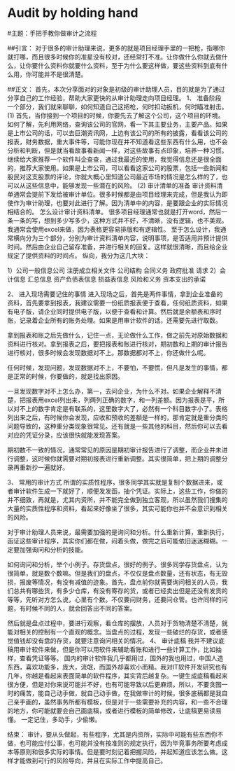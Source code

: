 # Audit by holding hand

#主题：手把手教你做审计之流程

##引言：
对于很多的审计助理来说，更多的就是项目经理手里的一把枪，指哪你就打哪，而且很多时候你的准星没有校对，还经常打不准。让你做什么你就去做什么，让你要什么资料你就要什么资料，至于为什么要这样做，要这些资料到底有什么用，你可能并不是很清楚。

##正文：
首先，本次分享面对的对象是初级的审计助理人员，目的就是为了通过分享自己的工作经验，帮助大家更快的从审计助理走向项目经理。
1、	准备阶段
一个部分，我们就来聊聊，如何知道自己这把枪，何时扣动扳机，何时瞄准射击。
(1)	首先，当你接到一个项目的时候，你要先去了解这个公司，这个项目的环境。如何了解，先利用网络，查询该公司的官网，看一下其主要业务，主要产品。如果是上市公司的话，可以去巨潮资讯网，上边有该公司的所有的披露，看看该公司的报表，财务数据，重大事件等，可能你现在并不知道看这些东西有什么用，也不会分析和判断，但是就当看故事看新闻一样，对这些故事有点印象，培养一种习惯。继续给大家推荐一个软件叫企查查，通过我最近的使用，我觉得信息还是很全面的，推荐大家使用。如果是上市公司，可以看看这家公司的股票，包括一些新闻和股民对这支股票的评论，你就大概心里知道公司最近市场的情况是怎么样的了，也可以从这些信息中，能够发现一些潜在的风险。
(2)	审计清单的准备
审计资料清单通常会提前下发给被审计单位。很多时候都是由项目经理来完成，但是我认为即使作为审计助理，也要对此进行了解。因为清单中的内容，是要跟企业的实际情况相结合的。
怎么设计审计资料清单。
很多项目经理通常也就是打开word，然后一条一条的写，想到多少写多少，这种方式并不好，不清晰，没有逻辑，也不美观。
我通常会使用excel来做，因为表格更容易排版和有逻辑性。
至于怎么设计，我通常横向分为三个部分，分别为审计资料清单内容，说明事项，是否适用并预计提供时间。然后由企业自己留存准备，并进行相关的回复。这样就很清晰，而且给企业规定了提供资料的时间点。
纵向，我分为这几大块：

1）公司一般信息公司
注册成立相关文件
公司结构
合同义务
政府批准
请求
2）会计信息
汇总信息
资产负债表信息
损益表信息
风险和义务
资本支出的承诺

2、	进入现场需要记住的事情
进入现场之后，首先是两件事情，拿到企业准备的资料，首先要拿到报表，我建议需要一份纸质报表便于查看，任何纸质资料，如果有电子版，请企业同时提供电子版，以便于查看和计算。然后就是余额表和序时账，记录着企业所有的账务处理。如果是用审计软件的话，还需要先进行取数。

拿到报表和账之后先做什么，记住一点，无论做什么工作，做之前先对原始数据和资料进行核对。拿到报表之后，要把报表和账进行核对，期初数和上期的审计报告进行核对，很多时候会发现数据对不上。那数据都对不上，你还做什么呢。

任何时候，发现问题，发现数据对不上，不要怕，不要慌，但凡是发生的事情，都是正常的时候，你要做的，就是找出原因。

一旦发现数字对不上怎么办，第一，去问企业，为什么不对。如果企业解释不清楚，把报表用excel列出来，列两列正确的数字，和一列差额。因为报表是平，所以对不上的数字肯定是有联系的，这里数字大了，必然有一个科目数字小了。表格列出来之后，有时候你会发现，应收和预收的差额是一样的，那肯定就是重分类的问题导致的，这种重分类现象很常见。还有就是一些其他的科目，然后你可以去看对应的凭证分录，应该很快就能发现答案。

期初数不一致的情况，通常常见的原因是期初审计报告进行了调整，而企业并未进行调整，这时候你就需要对期初报表进行重新调整。其实很简单，把上期的调整分录再重新抄一遍就好。



3、	常用的审计方式
所谓的实质性程序，很多同学其实就是复制个数据进来，或者审计软件生成一下就好了，顺便发发函，抽个凭证。实际上，这些工作，你做的并不细致，再就是，尤其内资所，并不能完全做到独立客观，所以虽然我们搜集的大量的实质性程序和资料，看起来好像坐了很多，其实可能你也并不会意识到相关的风险。

对于审计助理人员来说，最需要加强的是询问和分析。什么重新计算，重新执行，函证这些审计程序，其实你们都在做，闷着头做，做完之后可能依旧迷迷糊糊。一定要加强询问和分析的技能。

如何询问和分析，举个小例子。存货盘点，很好的例子。很多同学存货盘点，认为很简单，就是数个数嘛。但是我们的盘点，不仅仅是盘点数量，还有状态，有无毁损，报废等情况，有没有减值的迹象。首先，盘点前你就需要询问相关的人员，我们总共有哪些货，有多少仓库，有没有寄存的货，或者已经卖出但是还没有发货的等等，先听对方怎么说，心里有个数。不仅要问财务，还要问仓管。也许同样的问题，有时候不同的人，就会回答出不同的答案。

然后就是盘点过程中，要进行观察，看仓库的摆放，人员对于货物清楚不清楚，就能对相关的控制有一个直观的概念。当盘点的过程，发现一些破烂的存货，或者感觉值钱却没有盘的存货，就要注意询问相关的情况。
4、	审计底稿
我并不建议底稿用审计软件来做，但是你可以用软件来辅助看账和进行一些计算工作，比如抽样，查看凭证等等。
国内的审计软件我几乎都用过，国外的我也用过，中国人造东西，喜欢功能多，庞大，流氓，而国外却喜欢小而精。我对IT软件开发研究也有几年，你越是看起来表面简单的软件程序，其实背后越复杂。一键生成底稿看起来很方便，但是对你来说可能并不好，也有可能导致以后更麻烦。所以，不要贪图一时的痛苦，能自己动手做，就自己动手做，在我做审计的时候，很多底稿都是我自己亲手画的，虽然事务所都有模板，但是对于一些需要补充的内容，和一些不合理的地方，你可能就要会自己画底稿，或者进行模板的简单修改，让底稿更易读易懂。
一定记住，多动手，少偷懒。

结束：
审计，要从头做起，有些程序，尤其是内资所，实际中可能有些东西你不做，也可能应付公事，也可能并没有按准则的规定执行，因为毕竟事务所要考虑成本等原则和很多实际的事情。但是要时刻记着把握风险，并起知道应该怎么做。这样才能做到可行的风险导向，并且在实际工作中提高自己。



